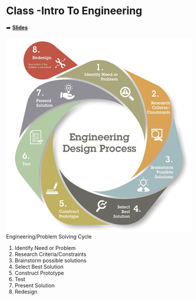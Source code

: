 <!-- .slide: data-background="./Images/header.svg" data-background-repeat="none" data-background-size="40% 40%" data-background-position="center 10%" class="header" -->
# Class -Intro To Engineering

<!-- Put a link to the slides so that students can find them -->

➡️ [**Slides**](/gunterBotsEngineeringCourse/Slides/Lesson1.html ':ignore')

<!-- > -->

![Image of Engineering Design Circle](../engineeringDesignProcess.png)
Engineering/Problem Solving Cycle
1. Identify Need or Problem
1. Research Criteria/Constraints
1. Brainstorm possible solutions
1. Select Best Solution
1. Construct Prototype
1. Test
1. Present Solution
1. Redesign

<!-- > -->


